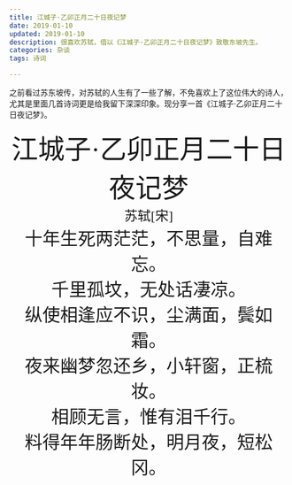 ```yaml
---
title: 江城子·乙卯正月二十日夜记梦
date: 2019-01-10
updated: 2019-01-10
description: 很喜欢苏轼，借以《江城子·乙卯正月二十日夜记梦》致敬东坡先生。
categories: 杂谈
tags: 诗词

---
```


之前看过苏东坡传，对苏轼的人生有了一些了解，不免喜欢上了这位伟大的诗人，尤其是里面几首诗词更是给我留下深深印象。现分享一首《江城子·乙卯正月二十日夜记梦》。





<center><font size="9" face="隶书">江城子·乙卯正月二十日夜记梦</font></center>

<center><font size="5" face="楷体">苏轼[宋]</font></center>



<center><font size="6" face="宋体">十年生死两茫茫，不思量，自难忘。</font></center>

<center><font size="6" face="宋体">千里孤坟，无处话凄凉。</font></center>

<center><font size="6" face="宋体">纵使相逢应不识，尘满面，鬓如霜。</font></center>

<center><font size="6" face="宋体">夜来幽梦忽还乡，小轩窗，正梳妆。</font></center>

<center><font size="6" face="宋体">相顾无言，惟有泪千行。</font></center>

<center><font size="6" face="宋体">料得年年肠断处，明月夜，短松冈。</font></center>

